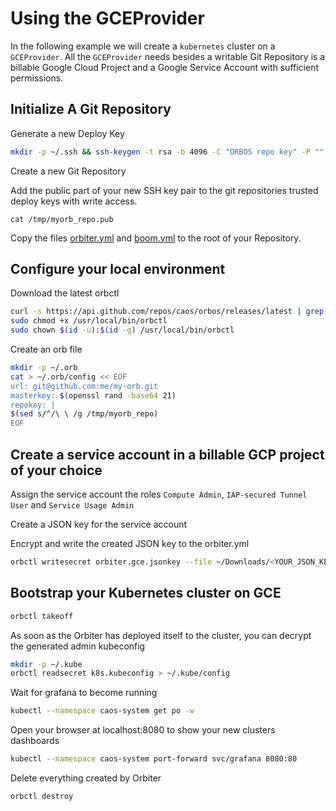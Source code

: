 # Using the GCEProvider

In the following example we will create a `kubernetes` cluster on a `GCEProvider`. All the `GCEProvider` needs besides a writable Git Repository is a billable Google Cloud Project and a Google Service Account with sufficient permissions.

## Initialize A Git Repository

Generate a new Deploy Key
```bash
mkdir -p ~/.ssh && ssh-keygen -t rsa -b 4096 -C "ORBOS repo key" -P "" -f /tmp/myorb_repo -q
```

Create a new Git Repository

Add the public part of your new SSH key pair to the git repositories trusted deploy keys with write access.

```
cat /tmp/myorb_repo.pub
```

Copy the files [orbiter.yml](../../examples/orbiter/gce/orbiter.yml) and [boom.yml](../../examples/boom/boom.yml) to the root of your Repository.

## Configure your local environment

Download the latest orbctl

```bash
curl -s https://api.github.com/repos/caos/orbos/releases/latest | grep "browser_download_url.*orbctl-$(uname)-$(uname -m)" | cut -d '"' -f 4 | sudo wget -i - -O /usr/local/bin/orbctl
sudo chmod +x /usr/local/bin/orbctl
sudo chown $(id -u):$(id -g) /usr/local/bin/orbctl
```

Create an orb file

```bash
mkdir -p ~/.orb
cat > ~/.orb/config << EOF
url: git@github.com:me/my-orb.git
masterkey: $(openssl rand -base64 21)
repokey: |
$(sed s/^/\ \ /g /tmp/myorb_repo)
EOF
```

## Create a service account in a billable GCP project of your choice

Assign the service account the roles `Compute Admin`, `IAP-secured Tunnel User` and `Service Usage Admin`

Create a JSON key for the service account

Encrypt and write the created JSON key to the orbiter.yml

```bash
orbctl writesecret orbiter.gce.jsonkey --file ~/Downloads/<YOUR_JSON_KEY_FILE>
```

## Bootstrap your Kubernetes cluster on GCE

```bash
orbctl takeoff
```

As soon as the Orbiter has deployed itself to the cluster, you can decrypt the generated admin kubeconfig

```bash
mkdir -p ~/.kube
orbctl readsecret k8s.kubeconfig > ~/.kube/config
```

Wait for grafana to become running

```bash
kubectl --namespace caos-system get po -w
```

Open your browser at localhost:8080 to show your new clusters dashboards

```bash
kubectl --namespace caos-system port-forward svc/grafana 8080:80
```

Delete everything created by Orbiter

```bash
orbctl destroy
```
